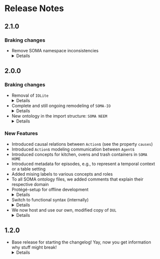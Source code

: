 # Release Notes

## 2.1.0
### Braking changes
*   Remove SOMA namespace inconsistencies
    <details>
        <summary>Details</summary>
        Some entities used namespaces other than DUL or SOMA, e.g. SOMA-OBJ or SOMA-ACT, which caused problems for some systems that always expect the SOMA namespace. All SOMA entities are now in the SOMA namespace instead of a sub-namespace.
    </details>

## 2.0.0
### Braking changes
*   Removal of `IOLite`
    <details>
        <summary>Details</summary>
        <ul>
            <li>
                Reason: incompatible with <code>DUL-v32</code>
            </li>
            <li>
                Note: Some important concepts, e.g. <code>IOLite#LinguisticObject</code>, have been renamed to <code>SOMA#LinguisticObject</code>. If you are missing any crucial concepts/roles, let us know
            </li>
            <li>
                Ongoing effort to create a model of CRAM (see next point) will replace some of the IOLite taxonomy at some point
            </li>
        </ul>
    </details>
*   Complete and still ongoing remodeling of `SOMA-IO`
    <details>
        <summary>Details</summary>
        <ul>
            <li>
                Reason: Was in a primitive state; we need a better model of IO stuff to model CRAM
            </li>
            <li>
                Note: Removal/resorting of various concepts and roles. To the best of our knowledge, these should not have been in use anyway - please let us know if you are missing anything
            </li>
            <li>
                Contains classes and properties to model general software architecture (including algorithms, formal languages, interfaces and compatibility, types of software & running software instances)
            </li>
        </ul>
    </details>
*   New ontology in the import structure: `SOMA NEEM`
    <details>
        <summary>Details</summary>
        Some SOMA entities, e.g., <code>KynoDinamicData</code>, have been decided to be too specific for the basic SOMA ontology. These have been moved to <code>SOMA NEEM</code>, which is of course part of the collapsed SOMA version
    </details>
### New Features
*   Introduced causal relations between `Action`s (see the property `causes`)
*   Introduced `Action`s modeling communication between `Agent`s
*   Introduced concepts for kitchen, ovens and trash containers in `SOMA HOME`
*   Introduced metadata for episodes, e.g., to represent a temporal context or a table setting
*   Added mising labels to various concepts and roles
*   To all SOMA ontology files, we added comments that explain their respective domain
*   Protégé-setup for offline development
    <details>
        <summary>Details</summary>
        When opening SOMA locally from the cloned repository, Protégé will follow the IRI redirects in the catalog file from the same folder. There, we redirected the imports from the online version to the local version. This allows offline editing, while not changing anything when opening the ontologies via the IRI elsewhere
    </details>
*   Switch to functional syntax (internally)
    <details>
        <summary>Details</summary>
        We switched to the owl functional syntax format for the files <em>in git only</em> to support better readability when reviewing changes. The ontologies will still be published in the rdf xml format (as in all previous versions).  
    </details>
*   We now host and use our own, modified copy of `DUL`
    <details>
        <summary>Details</summary>
        <ul>
            <li>
                Reason: <code>DUL</code> is unreliable (e.g., down for a whole week and no one can open <code>SOMA</code>)
            </li>
            <li>
                As a side effect, we can make changes to <code>DUL</code>, if necessary (yes, we will be very careful)
                <ul>
                    <li>
                        Removed italian lables
                    </li>
                    <li>
                        Added missing annotations of `rdfs:isDefinedIn` (only for <code>DUL</code> concepts / roles)
                    </li>
                    <li>
                        Removed unnecessary annotations of author and date
                    </li>
                    <li>
                        Added missing english labels
                    </li>
                </ul>
            </li>
        </ul>
    </details>
## 1.2.0
*   Base release for starting the changelog! Yay, now you get information why stuff might break!
    <details>
        <summary>Details</summary>
        The SOMA ontologies can now be accessed via a version IRI, e.g., <a href="http://www.ease-crc.org/ont/1.2.0/SOMA-STATE.owl">http://www.ease-crc.org/ont/1.2.0/SOMA-STATE.owl</a>. These are guaranteed to stay the way they are. The basic ontology IRI, e.g., <a href="http://www.ease-crc.org/ont/SOMA-STATE.owl">http://www.ease-crc.org/ont/SOMA-STATE.owl</a>, now refers to the latest version that is available (not neccessary associated to a stable release), and is referred to "Upcoming" at the top!
    </details>
